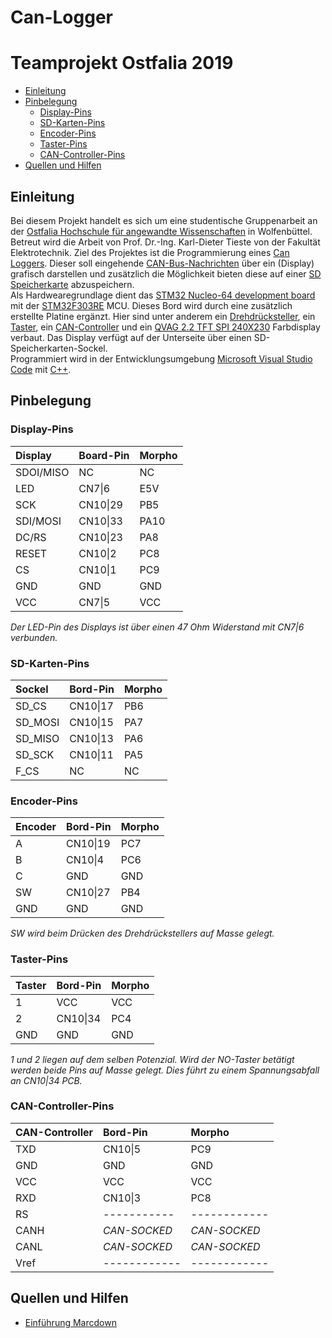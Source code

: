 # Can-Logger
# Teamprojekt Ostfalia 2019

* [Einleitung](#einleitung)
* [Pinbelegung](#pinbelegung)
    * [Display-Pins](#displayPins)
    * [SD-Karten-Pins](#sdKartenPins)
    * [Encoder-Pins](#encoderPins)
    * [Taster-Pins](#tasterPins)
    * [CAN-Controller-Pins](#canControllerPins)
* [Quellen und Hilfen](#QandH)

<a name="einleitung"></a>
## Einleitung

Bei diesem Projekt handelt es sich um eine studentische Gruppenarbeit an der [Ostfalia Hochschule für angewandte Wissenschaften](https://www.ostfalia.de/cms/de/) in Wolfenbüttel. Betreut wird die Arbeit von Prof. Dr.-Ing. Karl-Dieter Tieste von der Fakultät Elektrotechnik.
Ziel des Projektes ist die Programmierung eines [Can Loggers](https://de.wikipedia.org/wiki/Datenlogger). Dieser soll eingehende [CAN-Bus-Nachrichten](https://de.wikipedia.org/wiki/Controller_Area_Network) über ein (Display) grafisch darstellen und zusätzlich die Möglichkeit bieten diese auf einer [SD Speicherkarte](https://de.wikipedia.org/wiki/SD-Karte) abzuspeichern.  
Als Hardwearegrundlage dient das [STM32 Nucleo-64 development board](https://www.st.com/en/evaluation-tools/nucleo-f303re.html#) mit der [STM32F303RE](STM32F303RE) MCU. Dieses Bord wird durch eine zusätzlich erstellte Platine ergänzt. Hier sind unter anderem ein [Drehdrücksteller](), ein [Taster](), ein [CAN-Controller]() und ein [QVAG 2.2 TFT SPI 240X230]() Farbdisplay verbaut. Das Display verfügt auf der Unterseite über einen SD-Speicherkarten-Sockel.  
Programmiert wird in der Entwicklungsumgebung [Microsoft Visual Studio Code](https://code.visualstudio.com/) mit [C++](https://de.wikipedia.org/wiki/C%2B%2B).


<a name="pinbelegung"></a>
## Pinbelegung

<a name="displayPins"></a>
### Display-Pins

| Display   | Board-Pin | Morpho    | 
| :-------- | :-------- | :-------- |
| SDOI/MISO | NC        | NC        |
| LED       | CN7\|6    | E5V       |
| SCK       | CN10\|29  | PB5       |
| SDI/MOSI  | CN10\|33  | PA10      |
| DC/RS     | CN10\|23  | PA8       |
| RESET     | CN10\|2   | PC8       |
| CS        | CN10\|1   | PC9       |
| GND       | GND       | GND       |
| VCC       | CN7\|5    | VCC       |

*Der LED-Pin des Displays ist über einen 47 Ohm Widerstand mit CN7\|6 verbunden.*

<a name="sdKartenPins"></a>
### SD-Karten-Pins

| Sockel    | Bord-Pin  | Morpho    | 
| :-------- | :-------- | :-------- |
| SD_CS     | CN10\|17  | PB6       | 
| SD_MOSI   | CN10\|15  | PA7       | 
| SD_MISO   | CN10\|13  | PA6       | 
| SD_SCK    | CN10\|11  | PA5       | 
| F_CS      | NC        | NC        | 

<a name="encoderPins"></a>
### Encoder-Pins

| Encoder   | Bord-Pin  | Morpho    | 
| :-------- | :-------- | :-------- |
| A         | CN10\|19  | PC7       | 
| B         | CN10\|4   | PC6       | 
| C         | GND       | GND       | 
| SW        | CN10\|27  | PB4       | 
| GND       | GND       | GND       | 

*SW wird beim Drücken des Drehdrückstellers auf Masse gelegt.*

<a name="tasterPins"></a>
### Taster-Pins

| Taster    | Bord-Pin     | Morpho    | 
| :-------- | :--------    | :-------- |
| 1         | VCC          | VCC       | 
| 2         | CN10\|34     | PC4       | 
| GND       | GND          | GND       | 

*1 und 2 liegen auf dem selben Potenzial. Wird der NO-Taster betätigt werden beide Pins auf Masse gelegt. Dies führt zu einem Spannungsabfall an CN10\|34 PCB.*

<a name="canControllerPins"></a>
### CAN-Controller-Pins

|CAN-Controller| Bord-Pin   | Morpho     |
| :----------- | :--------  | :--------  |
| TXD          | CN10\|5    | PC9        |
| GND          | GND        | GND        |
| VCC          | VCC        | VCC        |
| RXD          | CN10\|3    | PC8        |
| RS           | -----------|------------|
| CANH         |*CAN-SOCKED*|*CAN-SOCKED*|
| CANL         |*CAN-SOCKED*|*CAN-SOCKED*|
| Vref         |------------|------------|


<a name="QandH"></a>
## Quellen und Hilfen

* [Einführung Marcdown](https://www.markdownguide.org/basic-syntax/#overview)
